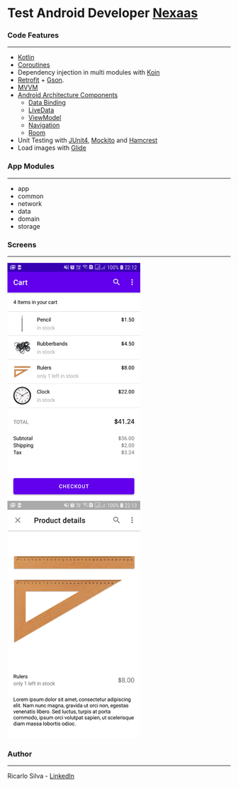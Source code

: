 # Test Android Developer [Nexaas](https://nexaas.com/)


### Code Features
----------
- [Kotlin](https://kotlinlang.org/)
- [Coroutines](https://developer.android.com/kotlin/coroutines)
- Dependency injection in multi modules with [Koin](https://insert-koin.io/)
- [Retrofit](https://square.github.io/retrofit/) + [Gson](https://github.com/google/gson).
- [MVVM](https://developer.android.com/jetpack/guide)
- [Android Architecture Components](https://developer.android.com/topic/libraries/architecture)
    - [Data Binding](https://developer.android.com/topic/libraries/data-binding)
    - [LiveData](https://developer.android.com/topic/libraries/architecture/livedata)
    - [ViewModel](https://developer.android.com/topic/libraries/architecture/viewmodel)
    - [Navigation](https://developer.android.com/topic/libraries/architecture/navigation)
    - [Room](https://developer.android.com/topic/libraries/architecture/room)
- Unit Testing with [JUnit4](https://github.com/junit-team/junit4), [Mockito](https://site.mockito.org/) and [Hamcrest](http://hamcrest.org/JavaHamcrest/tutorial)
- Load images with [Glide](https://github.com/bumptech/glide)

### App Modules
----------
- app
- common
- network
- data
- domain
- storage

### Screens
----------
<img width="300" src="/Nexaas/screenshots/screenshot_cart.png"> <img width="300" src="/Nexaas/screenshots/screenshot_product_details.png">

### Author
----------
Ricarlo Silva - [LinkedIn](https://www.linkedin.com/in/ricarlo-silva/)